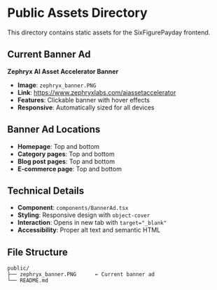 # Public Assets Directory

This directory contains static assets for the SixFigurePayday frontend.

## Current Banner Ad

**Zephryx AI Asset Accelerator Banner**
- **Image**: `zephryx_banner.PNG`
- **Link**: https://www.zephryxlabs.com/aiassetaccelerator
- **Features**: Clickable banner with hover effects
- **Responsive**: Automatically sized for all devices

## Banner Ad Locations

- **Homepage**: Top and bottom
- **Category pages**: Top and bottom  
- **Blog post pages**: Top and bottom
- **E-commerce page**: Top and bottom

## Technical Details

- **Component**: `components/BannerAd.tsx`
- **Styling**: Responsive design with `object-cover`
- **Interaction**: Opens in new tab with `target="_blank"`
- **Accessibility**: Proper alt text and semantic HTML

## File Structure

```
public/
├── zephryx_banner.PNG      ← Current banner ad
└── README.md
``` 